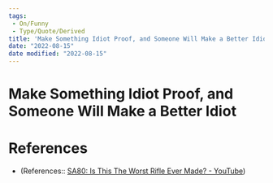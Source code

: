 ```yaml
---
tags:
 - On/Funny
 - Type/Quote/Derived
title: 'Make Something Idiot Proof, and Someone Will Make a Better Idiot'
date: "2022-08-15"
date modified: "2022-08-15"
---
```


# Make Something Idiot Proof, and Someone Will Make a Better Idiot

# References
- (References:: [SA80: Is This The Worst Rifle Ever Made? - YouTube](https://www.youtube.com/watch?v=8XEsDkVqgM4))
